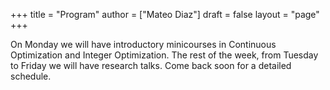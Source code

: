 +++
title = "Program"
author = ["Mateo Diaz"]
draft = false
layout = "page"
+++

On Monday we will have introductory minicourses in Continuous Optimization and Integer Optimization. The rest of the week, from Tuesday to Friday we will have research talks. Come back soon for a detailed schedule.
